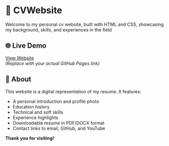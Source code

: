 # 💼 CVWebsite

Welcome to my personal cv website, built with HTML and CSS, showcasing my background, skills, and experiences in the field

## 🌐 Live Demo
[View Website](https://yourusername.github.io/your-repo-name/)  
*(Replace with your actual GitHub Pages link)*

## 📄 About
This website is a digital representation of my resume. It features:
- A personal introduction and profile photo
- Education history
- Technical and soft skills
- Experience highlights
- Downloadable resume in PDF/DOCX format
- Contact links to email, GitHub, and YouTube

**Thank you for visiting!**
